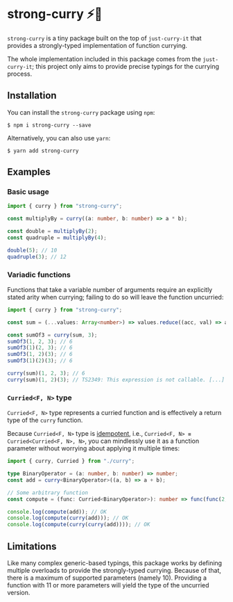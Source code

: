 # strong-curry ⚡🍛
`strong-curry` is a tiny package built on the top of `just-curry-it` that provides a strongly-typed implementation of function currying.

The whole implementation included in this package comes from the `just-curry-it`; this project only aims to provide precise typings for the currying process.

## Installation
You can install the `strong-curry` package using `npm`:
```
$ npm i strong-curry --save
```
Alternatively, you can also use `yarn`:
```
$ yarn add strong-curry
```

## Examples
### Basic usage
```ts
import { curry } from "strong-curry";

const multiplyBy = curry((a: number, b: number) => a * b);

const double = multiplyBy(2);
const quadruple = multiplyBy(4);

double(5); // 10
quadruple(3); // 12
```
### Variadic functions
Functions that take a variable number of arguments require an explicitly stated arity when currying; failing to do so will leave the function uncurried:
```ts
import { curry } from "strong-curry";

const sum = (...values: Array<number>) => values.reduce((acc, val) => acc + val, 0);

const sumOf3 = curry(sum, 3);
sumOf3(1, 2, 3); // 6
sumOf3(1)(2, 3); // 6
sumOf3(1, 2)(3); // 6
sumOf3(1)(2)(3); // 6

curry(sum)(1, 2, 3); // 6
curry(sum)(1, 2)(3); // TS2349: This expression is not callable. [...]
```
### `Curried<F, N>` type
`Curried<F, N>` type represents a curried function and is effectively a return type of the `curry` function.

Because `Curried<F, N>` type is [idempotent](https://en.wikipedia.org/wiki/Idempotence), i.e., `Curried<F, N> ≡ Curried<Curried<F, N>, N>`, you can mindlessly use it as a function parameter without worrying about applying it multiple times:
```ts
import { curry, Curried } from "./curry";

type BinaryOperator = (a: number, b: number) => number;
const add = curry<BinaryOperator>((a, b) => a + b);

// Some arbitrary function
const compute = (func: Curried<BinaryOperator>): number => func(func(2, 4))(6);

console.log(compute(add)); // OK
console.log(compute(curry(add))); // OK
console.log(compute(curry(curry(add)))); // OK
```

## Limitations
Like many complex generic-based typings, this package works by defining multiple overloads to provide the strongly-typed currying. Because of that, there is a maximum of supported parameters (namely 10). Providing a function with 11 or more parameters will yield the type of the uncurried version.
